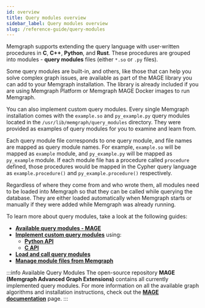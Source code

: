 ```yaml
---
id: overview
title: Query modules overview
sidebar_label: Query modules overview
slug: /reference-guide/query-modules
---
```


Memgraph supports extending the query language with user-written procedures in
**C**, **C++**, **Python**, and **Rust**. These procedures are grouped into
modules - **query modules** files (either `*.so` or `.py` files).

Some query modules are built-in, and others, like those that can help you solve
complex graph issues, are available as part of the MAGE library you can add to
your Memgraph installation. The library is already included if you are using
Memgraph Platform or Memgraph MAGE Docker images to run Memgraph.

You can also implement custom query modules. Every single Memgraph installation
comes with the `example.so` and `py_example.py` query modules located in the
`/usr/lib/memgraph/query_modules` directory. They were provided as examples of
query modules for you to examine and learn from. 

Each query module file corresponds to one query module, and file names are
mapped as query module names. For example, `example.so` will be mapped as
`example` module, and `py_example.py` will be mapped as `py_example` module. If
each module file has a procedure called `procedure` defined, those procedures
would be mapped in the Cypher query language as `example.procedure()` and
`py_example.procedure()` respectively. 

Regardless of where they come from and who wrote them, all modules need to be
loaded into Memgraph so that they can be called while querying the database.
They are either loaded automatically when Memgraph starts or manually if they
were added while Memgraph was already running. 

To learn more about query modules, take a look at the following guides:

* **[Available query modules -
  MAGE](/reference-guide/query-modules/available-query-modules.md)**
* **[Implement custom query
  modules](./query-modules/implement-custom-query-modules/overview)** using:
  *  **[Python API](./query-modules/implement-custom-query-modules/api/python-api)**
  *  **[C API](./query-modules/implement-custom-query-modules/api/c-api)**
* **[Load and call query
  modules](/reference-guide/query-modules/load-call-query-modules.md)**
* **[Manage module files from
  Memgraph](/reference-guide/query-modules/module-file-utilities.md)**


:::info Available Query Modules
The open-source repository **MAGE (Memgraph
Advanced Graph Extensions)** contains all currently implemented query modules.
For more information on all the available graph algorithms and
installation instructions, check out the **[MAGE documentation](/mage)** page.
:::
